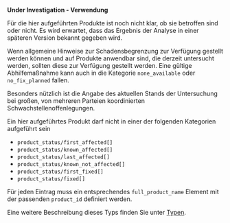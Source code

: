 **Under Investigation - Verwendung**

Für die hier aufgeführten Produkte ist noch nicht klar, ob sie betroffen sind oder nicht.
Es wird erwartet, dass das Ergebnis der Analyse in einer späteren Version bekannt gegeben wird.

Wenn allgemeine Hinweise zur Schadensbegrenzung zur Verfügung gestellt werden können und auf Produkte anwendbar sind, die derzeit untersucht werden, sollten diese zur Verfügung gestellt werden.
Eine gültige Abhilfemaßnahme kann auch in die Kategorie `none_available` oder `no_fix_planned` fallen.

Besonders nützlich ist die Angabe des aktuellen Stands der Untersuchung bei großen, von mehreren Parteien koordinierten Schwachstellenoffenlegungen.

Ein hier aufgeführtes Produkt darf nicht in einer der folgenden Kategorien aufgeführt sein

* `product_status/first_affected[]`
* `product_status/known_affected[]`
* `product_status/last_affected[]`
* `product_status/known_not_affected[]`
* `product_status/first_fixed[]`
* `product_status/fixed[]`

Für jeden Eintrag muss ein entsprechendes `full_product_name` Element mit der passenden `product_id` definiert werden.

Eine weitere Beschreibung dieses Typs finden Sie unter [Typen](types/products-usage.de.md).
